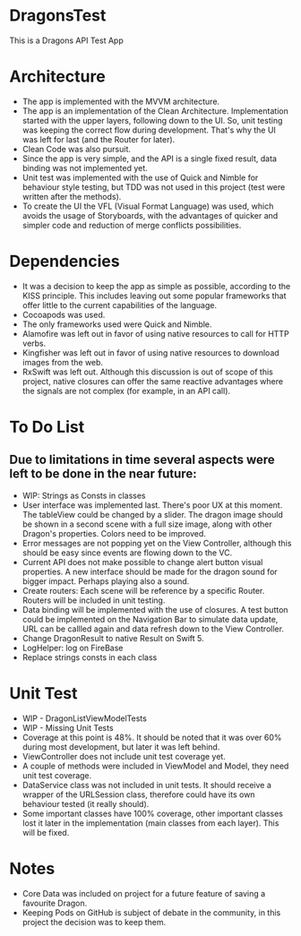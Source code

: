 # DragonsTest
This is a Dragons API Test App

# Architecture
- The app is implemented with the MVVM architecture.
- The app is an implementation of the Clean Architecture. Implementation started with the upper layers, following down to the UI. So, unit testing was keeping the correct flow during development. That's why the UI was left for last (and the Router for later).
- Clean Code was also pursuit.
- Since the app is very simple, and the API is a single fixed result, data binding was not implemented yet. 
- Unit test was implemented with the use of Quick and Nimble for behaviour style testing, but TDD was not used in this project (test were written after the methods).
- To create the UI the VFL (Visual Format Language) was used, which avoids the usage of Storyboards, with the advantages of quicker and simpler code and reduction of merge conflicts possibilities.

# Dependencies
- It was a decision to keep the app as simple as possible, according to the KISS principle. This includes leaving out some popular frameworks that offer little to the current capabilities of the language.
- Cocoapods was used.
- The only frameworks used were Quick and Nimble.
- Alamofire was left out in favor of using native resources to call for HTTP verbs.
- Kingfisher was left out in favor of using native resources to download images from the web.
- RxSwift was left out. Although this discussion is out of scope of this project, native closures can offer the same reactive advantages where the signals are not complex (for example, in an API call).

# To Do List
## Due to limitations in time several aspects were left to be done in the near future:
- WIP: Strings as Consts in classes
- User interface was implemented last. There's poor UX at this moment. The tableView could be changed by a slider. The dragon image should be shown in a second scene with a full size image, along with other Dragon's properties. Colors need to be improved.
- Error messages are not popping yet on the View Controller, although this should be easy since events are flowing down to the VC.
- Current API does not make possible to change alert button visual properties. A new interface should be made for the dragon sound for bigger impact. Perhaps playing also a sound.
- Create routers: Each scene will be reference by a specific Router. Routers will be included in unit testing.
- Data binding will be implemented with the use of closures. A test button could be implemented on the Navigation Bar to simulate data update, URL can be callled again and data refresh down to the View Controller.
- Change DragonResult to native Result on Swift 5.
- LogHelper: log on FireBase
- Replace strings consts in each class

# Unit Test
- WIP - DragonListViewModelTests
- WIP - Missing Unit Tests
- Coverage at this point is 48%. It should be noted that it was over 60% during most development, but later it was left behind. 
- ViewController does not include unit test coverage yet.
- A couple of methods were included in ViewModel and Model, they need unit test coverage.
- DataService class was not included in unit tests. It should receive a wrapper of the URLSession class, therefore could have its own behaviour tested (it really should).
- Some important classes have 100% coverage, other important classes lost it later in the implementation (main classes from each layer). This will be fixed.

# Notes
- Core Data was included on project for a future feature of saving a favourite Dragon.
- Keeping Pods on GitHub is subject of debate in the community, in this project the decision was to keep them.
